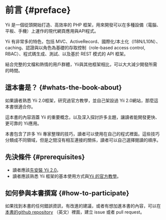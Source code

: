 # 前言 {#preface}

Yii 是一個從頭開始打造、高效率的 PHP 框架，用來開發可以在多種設備（電腦、平板、手機）上運作的現代網頁應用與API程式。

Yii 有非常多的特色，包括 MVC、ActiveRecord、國際化/本土化（I18N/L10N）、 caching、認證與以角色為基礎的存取控制（role-based access control, RBAC）、程式碼生成、測試、以及基於 REST 模式的 API 框架。

結合完整的文檔和熱情的用戶群體，Yii與其他框架相比，可以大大減少開發所需的時間。

## 這本書是？ {#whats-the-book-about}

如果讀者熟悉 Yii 2.0框架，研究過官方教學，並自己架設過 Yii 2.0網站，那麼這本書很適合你。

這本書的內容涵蓋 Yii 的重要概念，以及深入探討許多主題，讓讀者能開發更快、更可靠的 Yii應用。

本書包含了許多 Yii 專家整理的技巧，讀者可以使用在自己的程式裡面。這些技巧分類成不同領域，但是之間沒有相互連接的關係，讀者可以自己選擇閱讀的順序。

## 先決條件 {#prerequisites}

* 讀者應該[先安裝 Yii 2.0](http://www.yiiframework.com/doc-2.0/guide-start-installation.html)。
* 讀者應該熟悉 Yii 框架的基本使用方式與[Yii 的官方教學](http://www.yiiframework.com/doc-2.0/guide-README.html)。

## 如何參與本書撰寫 {#how-to-participate}

如果找到本書的任何錯誤資訊，有改進的建議，或者有想加進本書的內容，可以在[本書的github repository](https://github.com/samdark/yii2-cookbook) （英文）裡面，建立 issue 或者 pull request。

